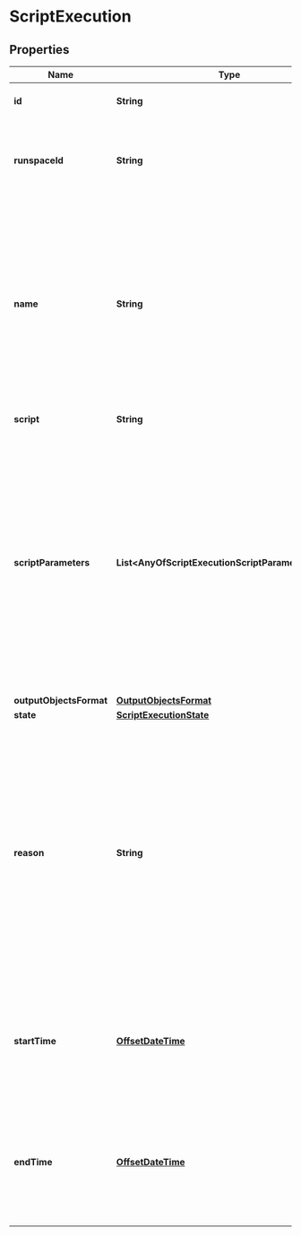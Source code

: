# ScriptExecution

## Properties
Name | Type | Description | Notes
------------ | ------------- | ------------- | -------------
**id** | **String** | Unique identifier for the object. |  [optional]
**runspaceId** | **String** | Unique identifier of the runspace where script execution is performed. | 
**name** | **String** | Name of the script execution. It is optional to give a name of the script execution on create request. If name was not specified on script execution creation the field has null value. |  [optional]
**script** | **String** | Content of the script. | 
**scriptParameters** | **List&lt;AnyOfScriptExecutionScriptParametersItems&gt;** | List of arguments that will be passed to the script.  If script content defines parameters argument can be provided.  The parameter names defined in the script content should match the names specified in this list. |  [optional]
**outputObjectsFormat** | [**OutputObjectsFormat**](OutputObjectsFormat.md) |  |  [optional]
**state** | [**ScriptExecutionState**](ScriptExecutionState.md) |  |  [optional]
**reason** | **String** | Reason for the current script execution state. In most of the cases reason field will be empty. In case  of an error or cancellation reason will contain information about the reason that caused script execution to  become in this state. |  [optional]
**startTime** | [**OffsetDateTime**](OffsetDateTime.md) | Time at which the script execution was started. String representing time in format ISO 8601. |  [optional]
**endTime** | [**OffsetDateTime**](OffsetDateTime.md) | Time at which the script execution was finished. String representing time in format ISO 8601. |  [optional]
